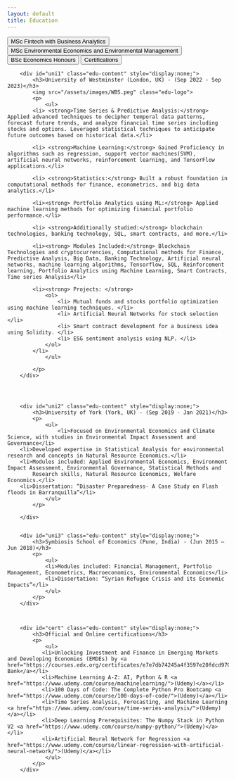 ```yaml
---
layout: default
title: Education
---
```


<div id="education-container">
    <button class="edu-btn" onclick="toggleEducation('uni1')">MSc Fintech with Business Analytics</button>
    <button class="edu-btn" onclick="toggleEducation('uni2')">MSc Environmental Economics and Environmental Management</button>
    <button class="edu-btn" onclick="toggleEducation('uni3')">BSc Economics Honours</button>
    <button class="edu-btn" onclick="toggleEducation('cert')">Certifications</button>

        <div id="uni1" class="edu-content" style="display:none;">
            <h3>University of Westminster (London, UK) - (Sep 2022 - Sep 2023)</h3>
            <img src="/assets/images/WBS.peg" class="edu-logo">
            <p>
                <ul>
            <li> <strong>Time Series & Predictive Analysis:</strong> Applied advanced techniques to decipher temporal data patterns, forecast future trends, and analyze financial time series including stocks and options. Leveraged statistical techniques to anticipate future outcomes based on historical data.</li>
            
            <li> <strong>Machine Learning:</strong> Gained Proficiency in algorithms such as regression, support vector machines(SVM), artificial neural networks, reinforcement learning, and TensorFlow applications.</li>
            
            <li> <strong>Statistics:</strong> Built a robust foundation in computational methods for finance, econometrics, and big data analytics.</li>
            
            <li><strong> Portfolio Analytics using ML:</strong> Applied machine learning methods for optimizing financial portfolio performance.</li>
            
            <li> <strong>Additionally studied:</strong> blockchain technologies, banking technology, SQL, smart contracts, and more.</li>
            
            <li><strong> Modules Included:</strong> Blockchain Technologies and cryptocurrencies, Computational methods for Finance, Predictive Analysis, Big Data, Banking Technology, Artificial neural networks, machine learning algorithms, Tensorflow, SQL, Reinforcement learning, Portfolio Analytics using Machine Learning, Smart Contracts, Time series Analysis</li>
            
            <li><strong> Projects: </strong>
                <ol>
                    <li> Mutual funds and stocks portfolio optimization using machine learning techniques. </li>
                    <li> Artificial Neural Networks for stock selection </li>
                    <li> Smart contract development for a business idea using Solidity. </li>
                    <li> ESG sentiment analysis using NLP. </li>
                </ol> 
            </li>
                </ul>
                
            </p>
        </div>
        

        
        
        <div id="uni2" class="edu-content" style="display:none;">
            <h3>University of York (York, UK) - (Sep 2019 - Jan 2021)</h3>
            <p>
                <ul>
                    <li>Focused on Environmental Economics and Climate Science, with studies in Environmental Impact Assessment and Governance</li>
        <li>Developed expertise in Statistical Analysis for environmental research and concepts in Natural Resource Economics.</li>
        <li>Modules included: Applied Environmental Economics, Environment Impact Assessment, Environmental Governance, Statistical Methods and
            Research skills, Natural Resource Economics, Welfare Economics.</li>
        <li>Dissertation: “Disaster Preparedness- A Case Study on Flash floods in Barranquilla”</li>
                </ul>
            </p>
                
        </div>
        
        
        <div id="uni3" class="edu-content" style="display:none;">
            <h3>Symbiosis School of Economics (Pune, India) - (Jun 2015 — Jun 2018)</h3>
            <p>
                <ul>
                <li>Modules included: Financial Management, Portfolio Management, Econometrics, Macroeconomics, Environmental Economics</li>
                <li>Dissertation: “Syrian Refugee Crisis and its Economic Impacts”</li>
                </ul>
            </p>
        </div>
    
        
        
        <div id="cert" class="edu-content" style="display:none;">
            <h3>Official and Online certifications</h3>
            <p>
                <ul>
               <li>Unlocking Investment and Finance in Emerging Markets and Developing Economies (EMDEs) by <a href="https://courses.edx.org/certificates/e7e7db74245a4f3597e20fdcd97000ee">World Bank</a></li>
               <li>Machine Learning A-Z: AI, Python & R <a href="https://www.udemy.com/course/machinelearning/">(Udemy)</a></li>
               <li>100 Days of Code: The Complete Python Pro Bootcamp <a href="https://www.udemy.com/course/100-days-of-code/">(Udemy)</a></li>
               <li>Time Series Analysis, Forecasting, and Machine Learning <a href="https://www.udemy.com/course/time-series-analysis/">(Udemy)</a></li>
               <li>Deep Learning Prerequisites: The Numpy Stack in Python V2 <a href="https://www.udemy.com/course/numpy-python/">(Udemy)</a></li>
               <li>Artificial Neural Network for Regression <a href="https://www.udemy.com/course/linear-regression-with-artificial-neural-network/">(Udemy)</a></li>
                </ul>
            </p>
        </div>

    
</div>

